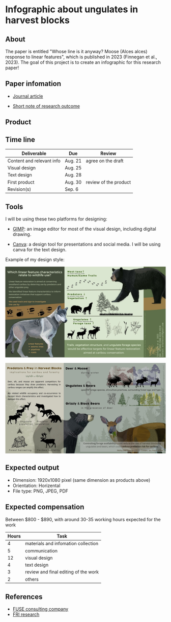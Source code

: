 # Infographic about ungulates in harvest blocks


## About

The paper is entitled "Whose line is it anyway? Moose (Alces alces) response
to linear features", which is published in 2023 (Finnegan et al., 2023). The goal of this project is to create an infographic for this research paper!


## Paper infomation

- [Journal article](/docs/paper.pdf)

- [Short note of research outcome](/docs/CP_2023_05_Ungulate-Forestry-QN-v2.pdf)


## Product 




## Time line

| Deliverable | Due | Review |
| ----------- | ------------- | ------ |
| Content and relevant info | Aug. 21 | agree on the draft |
| Visual design | Aug. 25 |  |
| Text design | Aug. 28 |  |
| First product | Aug. 30 | review of the product |
| Revision(s) | Sep. 6 |  |


## Tools

I will be using these two platforms for designing: 

- [GIMP](https://www.gimp.org/): an image editor for most of the visual design, including digital drawing.

- [Canva](https://www.canva.com/): a design tool for presentations and social media. I will be using canva for the text design. 

Example of my design style: 

![image](docs/infographic_linear_feature_by_Erin_v3.jpg)

![image](docs/infographic_predator_prey_Tracy_v2.jpg)


## Expected output

- Dimension: 1920x1080 pixel (same dimension as products above)
- Orientation: Horizental
- File type: PNG, JPEG, PDF

## Expected compensation

Between \$800 - \$890, with around 30-35 working hours expected for the work 

| Hours | Task |
| --- | --- |
| 4 | materials and infomation collection |
| 5 | communication |
| 12 | visual design |
| 4 | text design |
| 3 | review and final editing of the work |
| 2 | others |



## References

- [FUSE consulting company](https://www.fuseconsulting.ca/infographics)
- [FRI research](https://friresearch.ca/search/?frisearchable_posts%5BhierarchicalMenu%5D%5Btaxonomies_hierarchical.publication_type.lvl0%5D%5B0%5D=Summaries%20and%20Communications&frisearchable_posts%5BhierarchicalMenu%5D%5Btaxonomies_hierarchical.publication_type.lvl0%5D%5B1%5D=Infographics)


